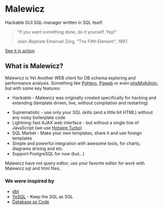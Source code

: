 # Malewicz

Hackable GUI SQL-manager written in SQL itself.

> "If you want something done, do it yourself. Yep!"
>
> Jean-Baptiste Emanuel Zorg, "The Fifth Element", 1997.

[See it in action](https://malewicz.herokuapp.com)

## What is Malewicz?

Malewicz is Yet Another WEB client for DB schema exploring and performance analysis. Something like [PgHero](https://github.com/ankane/pghero), [Pgweb](https://github.com/sosedoff/pgweb) or even [phpMyAdmin](https://github.com/phpmyadmin/phpmyadmin), but with some key features:

- Hackable - Malewicz was originally created specifically for hacking and extending  (template driven, live, without compilation and restarting)
<!-- - SQL-manager written on SQL itself -->
- Suprematistic - use only your SQL skills (and a little bit HTML) without any noisy boilerplate code
- Lightning-fast AJAX web interface - but without a single line of JavaScript (we use [Hotwire Turbo](https://turbo.hotwired.dev))
- SQL Market - Make your own templates, share it and use foreign templates
- Simple and powerful integration with awesome tools, for charts, diagrams driving and etc.
- Support PostgreSQL for now (but...)

Malewicz have not query editor, use your favorite editor for work with Malewicz sql and html files.


### We were inspired by

- [dbt](https://github.com/dbt-labs/dbt-core)
- [YeSQL](https://github.com/krisajenkins/yesql) - Keep the SQL as SQL
- [Database as Code](https://github.com/mgramin/database-as-code)
